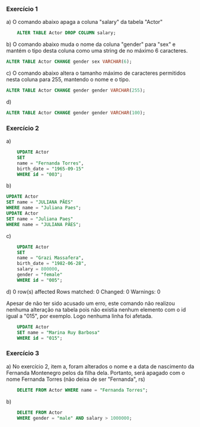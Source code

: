 ### Exercício 1

a) O comando abaixo apaga a coluna "salary" da tabela "Actor"

```sql
    ALTER TABLE Actor DROP COLUMN salary;
```

b) O comando abaixo muda o nome da coluna "gender" para "sex" e mantém o tipo desta coluna como uma string de no máximo 6 caracteres.

```sql
ALTER TABLE Actor CHANGE gender sex VARCHAR(6);
```

c) O comando abaixo altera o tamanho máximo de caracteres permitidos nesta coluna para 255, mantendo o nome e o tipo.

```sql
ALTER TABLE Actor CHANGE gender gender VARCHAR(255);
```

d)

```sql
ALTER TABLE Actor CHANGE gender gender VARCHAR(100);
```

### Exercício 2

a)

```sql
    UPDATE Actor
    SET
    name = "Fernanda Torres",
    birth_date = "1965-09-15"
    WHERE id = "003";
```

b)

```sql
UPDATE Actor
SET name = "JULIANA PÃES"
WHERE name = "Juliana Paes";
UPDATE Actor
SET name = "Juliana Paes"
WHERE name = "JULIANA PÃES";
```

c)

```sql
    UPDATE Actor
    SET
    name = "Grazi Massafera",
    birth_date = "1982-06-28",
    salary = 800000,
    gender = "female"
    WHERE id = "005";
```

d) 0 row(s) affected Rows matched: 0 Changed: 0 Warnings: 0

Apesar de não ter sido acusado um erro, este comando não realizou nenhuma alteração na tabela pois não existia nenhum elemento com o id igual a "015", por exemplo. Logo nenhuma linha foi afetada.

```sql
    UPDATE Actor
    SET name = "Marina Ruy Barbosa"
    WHERE id = "015";
```

### Exercício 3

a) No exercício 2, item a, foram alterados o nome e a data de nascimento da Fernanda Montenegro pelos da filha dela. Portanto, será apagado com o nome Fernanda Torres (não deixa de ser "Fernanda", rs)

```sql
    DELETE FROM Actor WHERE name = "Fernanda Torres";
```

b)

```sql
    DELETE FROM Actor
    WHERE gender = "male" AND salary > 1000000;
```
